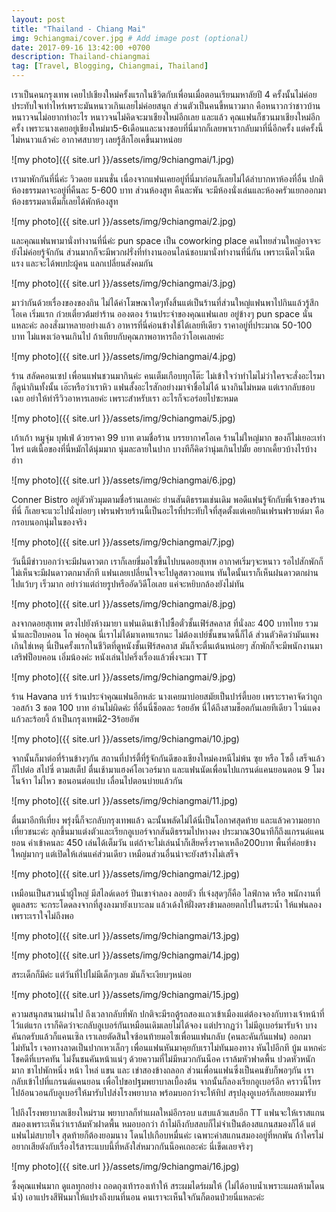 ```yaml
---
layout: post
title: "Thailand - Chiang Mai"
img: 9chiangmai/cover.jpg # Add image post (optional)
date: 2017-09-16 13:42:00 +0700
description: Thailand-chiangmai
tag: [Travel, Blogging, Chiangmai, Thailand]
---
```

<p class="thai">
เราเป็นคนกรุงเทพ เคยไปเชียงใหม่ครั้งแรกในชีวิตกับเพื่อนเมื่อตอนเรียนมหาลัยปี 4 ครั้งนั้นไม่ค่อยประทับใจเท่าไหร่เพราะมันหนาวเกินเลยไม่ค่อยสนุก ส่วนตัวเป็นคนขี้หนาวมาก คือหนาวกว่าชาวบ้าน หนาวจนไม่อยากทำอะไร หนาวจนไม่คิดจะมาเชียงใหม่อีกเลย และแล้ว คุณแฟนก็ชวนมาเชียงใหม่อีกครั้ง
เพราะนางเคยอยู่เชียงใหม่มา5-6เดือนและนางชอบที่นี่มากก็เลยพาเรากลับมาที่นี่อีกครั้ง แต่ครั้งนี้ไม่หนาวแล้วค่ะ อากาศสบายๆ เลยรู้สึกโอเคขึ้นมาหน่อย

![my photo]({{ site.url }}/assets/img/9chiangmai/1.jpg)
<p class="thai">
เรามาพักกันที่นี่ค่ะ วิวดอย แมนชั่น เนื่องจากแฟนเคยอยู่ที่นี่มาก่อนก็เลยไม่ได้ลำบากหาห้องที่อื่น ปกติห้องธรรมดาจะอยู่ที่คืนละ 5-600 บาท ส่วนห้องสูท คืนละพัน จะมีห้องนั่งเล่นและห้องครัวแยกออกมา ห้องธรรมดาเต็มก็เลยได้พักห้องสูท

![my photo]({{ site.url }}/assets/img/9chiangmai/2.jpg)
<p class="thai">
และคุณแฟนพามานั่งทำงานที่นี่ค่ะ pun space เป็น coworking place คนไทยส่วนใหญ่อาจจะยังไม่ค่อยรู้จักกัน ส่วนมากก็จะมีพวกฝรั่งที่ทำงานออนไลน์ชอบมานั่งทำงานที่นี่กัน เพราะเน็ตไวเน็ตแรง และจะได้พบปะผู้คน แลกเปลี่ยนสังคมกัน

![my photo]({{ site.url }}/assets/img/9chiangmai/3.jpg)
<p class="thai">
มาว่ากันด้วยเรื่องของของกิน ไม่ได้ค่าโฆษณาใดๆทั้งสิ้นแต่เป็นร้านที่ส่วนใหญ่แฟนพาไปกินแล้วรู้สึกโอเค เริ่มแรก ก๋วยเตี๋ยวต้มยำร้าน อองตอง ร้านประจำของคุณแฟนเลย อยู่ข้างๆ pun space นั่นแหละค่ะ ลองสั่งมาหลายอย่างแล้ว อาหารที่นี่ค่อนข้างใช้ได้เลยทีเดียว ราคาอยู่ที่ประมาณ 50-100 บาท ไม่แพงเว่อจนเกินไป ถ้าเทียบกับคุณภาพอาหารถือว่าโอเคเลยค่ะ

![my photo]({{ site.url }}/assets/img/9chiangmai/4.jpg)
<p class="thai">
ร้าน สลัดคอนเซป เพื่อนแฟนชวนมากินค่ะ คนเต็มเกือบทุกโต๊ะ ไม่เข้าใจว่าทำไมไม่ว่าใครจะสั่งอะไรมาก็ดูน่ากินทั้งนั้น เอ๊ะหรือว่าเราหิว แฟนสั้งอะไรสักอย่างมาจำชื่อไม่ได้ นางกินไม่หมด แต่เรากลับชอบเฉย อย่าให้ทำรีวิวอาหารเลยค่ะ เพราะสำหรับเรา อะไรก็จะอร่อยไปซะหมด  

![my photo]({{ site.url }}/assets/img/9chiangmai/5.jpg)
<p class="thai">
เก้าเก้า หมูจุ่ม บุฟเฟ่ ด้วยราคา 99 บาท ตามชื่อร้าน บรรยากาศโอเค ร้านไม่ใหญ่มาก ของก็ไม่เยอะเท่าไหร่ แต่เนื้อของที่นี่หมักได้นุ่มมาก นุ่มละลายในปาก บางทีก็คิดว่านุ่มเกินไปมั้ย อยากเคี้ยวบ้างไรบ้าง ฮ่าา

![my photo]({{ site.url }}/assets/img/9chiangmai/6.jpg)
<p class="thai">
Conner Bistro อยู่ตัวหัวมุมตามชื่อร้านเลยค่ะ ย่านสันติธรรมเช่นเดิม พอดีแฟนรู้จักกับพี่เจ้าของร้านที่นี่ ก็เลยจะแวะไปนั่งบ่อยๆ เฟรนฟรายร้านนี้เป็นอะไรที่ประทับใจที่สุดตั้งแต่เคยกินเฟรนฟรายด์มา คือกรอบนอกนุ่มในของจริง

![my photo]({{ site.url }}/assets/img/9chiangmai/7.jpg)
<p class="thai">
วันนี้มีข่าวบอกว่าจะมีฝนดาวตก เราก็เลยขี่มอไซขึ้นไปบนดอยสุเทพ อากาศเริ่มๆจะหนาว รอไปสักพักก็ไม่เห็นจะมีฝนดาวตกมาสักที แฟนเลยเปลี่ยนใจจะไปดูสตาวอแทน ทันใดนั้นเราก็เห็นฝนดาวตกผ่านไปแว้บๆ เร็วมาก อย่าว่าแต่ถ่ายรูปหรืออัดวิดีโอเลย แค่จะหยิบกล้องยังไม่ทัน

![my photo]({{ site.url }}/assets/img/9chiangmai/8.jpg)
<p class="thai">
ลงจากดอยสุเทพ ตรงไปยังห้างมายา แฟนเดินเข้าไปซื้อตั๋วชั้นเฟิร์สคลาส ที่นั่งละ 400 บาทไทย รวมน้ำและป็อบคอน โถ พ่อคุณ นี่เราไม่ได้มาเดทแรกนะ ไม่ต้องเปย์ชั้นขนาดนี้ก็ได้ ส่วนตัวคิดว่ามันแพงเกินใช่เหตุ นี่เป็นครั้งแรกในชีวิตที่ดูหนังชั้นเฟิร์สคลาส มันก็จะตื่นเต้นหน่อยๆ สักพักก็จะมีพนักงานมาเสริฟป็อบคอน เอิ่มน้องค่ะ หนังเล่นไปครึ่งเรื่องแล้วพึ่งจะมา TT

![my photo]({{ site.url }}/assets/img/9chiangmai/9.jpg)
<p class="thai">
ร้าน Havana บาร์ ร้านประจำคุณแฟนอีกหล่ะ นางเคยมาบ่อยสมัยเป็นปาร์ตี้บอย เพราะราคาจัดว่าถูก วอสก้า 3 ชอต 100 บาท อ่านไม่ผิดค่ะ ที่อื่นนี่ช็อตละ ร้อยอัพ นี่ได้ถึงสามช็อตกันเลยทีเดียว ไวน์แดง แก้วละร้อยงี้ ถ้าเป็นกรุงเทพมี2-3ร้อยอัพ


![my photo]({{ site.url }}/assets/img/9chiangmai/10.jpg)
<p class="thai">
จากนั้นก็มาต่อที่ร้านข้างๆกัน สถานที่ปาร์ตี้ที่รู้จักกันดีของเชียงใหม่คงหนีไม่พ้น ซุย หรือ โซอี้ เสร็จแล้วก็ไปต่อ สไปซี่ ตามสเต็ป ตื่นเช้ามาแฮงค์โอเวอร์มาก และแฟนนัดเพื่อนไปแกรนด์แคนยอนตอน 9 โมง โนจ้าา ไม่ไหว ขอนอนต่อแปบ เลื่อนไปตอนบ่ายแล้วกัน

![my photo]({{ site.url }}/assets/img/9chiangmai/11.jpg)
<p class="thai">
ตื่นมาอีกทีเที่ยง พรุ่งนี้ก็จะกลับกรุงเทพแล้ว ฉะนั้นพลัดไม่ได้นี่เป็นโอกาศสุดท้าย และแล้วความอยากเที่ยวชนะค่ะ ลุกขึ้นมาแต่งตัวและเรียกอูเบอร์จากสันติธรรมไปหางดง ประมาณ30นาทีก็ถึงแกรนด์แคนยอน ค่าเข้าคนละ 450 เล่นได้เต็มวัน แต่ถ้าจะไม่เล่นน้ำก็เสียครึ่งราคาเหลือ200บาท  พื้นที่ค่อยข้างใหญ่มากๆ แต่เปิดให้เล่นแค่ส่วนเดียว เหมือนส่วนอื่นน่าจะยังสร้างไม่เสร็จ

![my photo]({{ site.url }}/assets/img/9chiangmai/12.jpg)
<p class="thai">
เหมือนเป็นสวนน้ำผู้ใหญ่ มีสไลด์เดอร์ ปีนเขาจำลอง ลอยตัว ที่เจ๋งสุดๆก็คือ ไลฟ์กาด หรือ พนักงานที่ดูแลสระ จะกระโดดลงจากที่สูงลงมายังเบาะลม แล้วเด้งให้ฝั่งตรงข้ามลอยตกไปในสระน้ำ ให้แฟนลองเพราะเราใจไม่ถึงพอ

![my photo]({{ site.url }}/assets/img/9chiangmai/13.jpg)

![my photo]({{ site.url }}/assets/img/9chiangmai/14.jpg)
<p class="thai">
สระเด็กก็มีค่ะ แต่วันที่ไปไม่มีเด็กๆเลย มันก็จะเงียบๆหน่อย

![my photo]({{ site.url }}/assets/img/9chiangmai/15.jpg)
<p class="thai">
ความสนุกสนานผ่านไป ถึงเวลากลับที่พัก ปกติจะมีรถตู้รถสองแถวเข้าเมืองแต่ต้องจองกับทางเจ้าหน้าที่ไว้แต่แรก เราก็คิดว่าจะกลับอูเบอร์กันเหมือนเดิมเลยไม่ได้จอง แต่ปรากฏว่า ไม่มีอูเบอร์มารับจ้า บางคันกดรับแล้วก็แคนเซิล เราเลยตัดสินใจซ้อนท้ายมอไซเพื่อนแฟนกลับ (คนละคันกันแฟน) ออกมาไม่ทันไร เจอทางลาดเป็นปากเหวเล็กๆ เพื่อนแฟนหันมาคุยกับเราไม่ทันมองทาง หันไปอีกที บู้ม แหกค่ะ โชคดีที่เบรคทัน ไม่งั้นชนคันหน้าแน่ๆ ด้วยความที่ไม่มีหมวกกันน็อค เราล้มหัวฟาดพื้น ปวดหัวหนักมาก ชาไปพักหนึ่ง หน้า ไหล่ แขน และ เข่าสองข้างถลอก ส่วนเพื่อนแฟนซึ่งเป็นคนขับก็พอๆกัน เรากลับเข้าไปที่แกรนด์แคนยอน เพื่อไปขอปฐมพยาบาลเบื้องต้น จากนั้นก็ลองเรียกอูเบอร์อีก คราวนี้โทรไปอ้อนวอนกับอูเบอร์ให้มารับไปส่งโรงพยาบาล พร้อมบอกว่าจะให้ทิป สรุปลุงอูเบอร์ก็เลยยอมมารับ

ไปถึงโรงพยาบาลเชียงใหม่ราม พยาบาลก็ทำแผลใหม่อีกรอบ แสบแล้วแสบอีก TT แฟนจะให้เราสแกนสมองเพราะเห็นว่าเราล้มหัวฝาดพื้น หมอบอกว่า ถ้าไม่ถึงกับสลบก็ไม่จำเป็นต้องสแกนสมองก็ได้ แต่แฟนไม่สบายใจ สุดท้ายก็ต้องยอมนาง โดนไปเกือบหมื่นค่ะ เฉพาะค่าสแกนสมองอยู่ที่หกพัน ถ้าใครไม่อยากเสียตังกับเรื่องไร้สาระแบบนี้ที่หลังใส่หมวกกันน็อคเถอะค่ะ นี่เข็ดเลยจริงๆ

![my photo]({{ site.url }}/assets/img/9chiangmai/16.jpg)
<p class="thai">
ซึ้งคุณแฟนมาก ดูแลทุกอย่าง ถอดถุงเท้ารองเท้าให้ สระผมไดร์ผมให้ (ไม่ได้อาบน้ำเพราะแผลห้ามโดนน้ำ) เอาแปรงสีฟันมาให้แปรงถึงบนที่นอน  คนเราจะเห็นใจกันก็ตอนป่วยนี่แหละค่ะ
